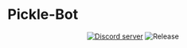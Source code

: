 # Pickle-Bot
<div align="center">
  <p>
    <a href="https://discord.gg/7TJfZXpwKD"><img src="https://img.shields.io/discord/50187518431068211?color=7289da&logo=discord&logoColor=white" alt="Discord server" /></a>
    <a><img src="https://img.shields.io/github/v/release/DeveloperJosh/Pickle-Bot" alt="Release" /></a>
  </p>
</div>
